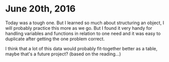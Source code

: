 # June 20th, 2016

Today was a tough one. But I learned so much about structuring an object, I will probably practice this more as we go. But I found it very handy for handling variables and functions in relation to one need and it was easy to duplicate after getting the one problem correct.

I think that a lot of this data would probably fit-together better as a table, maybe that's a future project? (based on the reading...)
